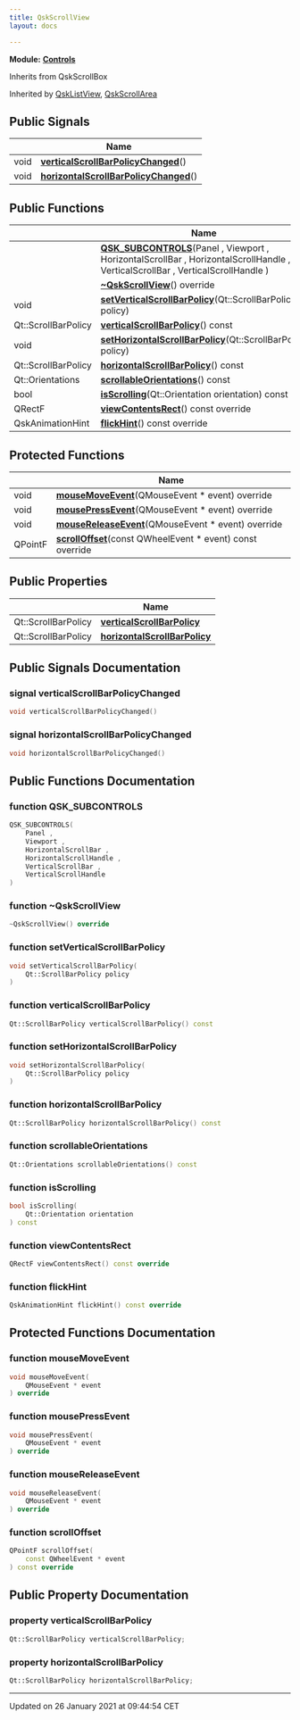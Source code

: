 ```yaml
---
title: QskScrollView
layout: docs

---
```



**Module:** **[Controls](/docs/modules/group___controls/)**



Inherits from QskScrollBox

Inherited by [QskListView](/docs/classes/class_qsk_list_view/), [QskScrollArea](/docs/classes/class_qsk_scroll_area/)

## Public Signals

|                | Name           |
| -------------- | -------------- |
| void | **[verticalScrollBarPolicyChanged](/docs/classes/class_qsk_scroll_view/#signal-verticalscrollbarpolicychanged)**() |
| void | **[horizontalScrollBarPolicyChanged](/docs/classes/class_qsk_scroll_view/#signal-horizontalscrollbarpolicychanged)**() |

## Public Functions

|                | Name           |
| -------------- | -------------- |
| | **[QSK_SUBCONTROLS](/docs/classes/class_qsk_scroll_view/#function-qsk_subcontrols)**(Panel , Viewport , HorizontalScrollBar , HorizontalScrollHandle , VerticalScrollBar , VerticalScrollHandle ) |
| | **[~QskScrollView](/docs/classes/class_qsk_scroll_view/#function-~qskscrollview)**() override |
| void | **[setVerticalScrollBarPolicy](/docs/classes/class_qsk_scroll_view/#function-setverticalscrollbarpolicy)**(Qt::ScrollBarPolicy policy) |
| Qt::ScrollBarPolicy | **[verticalScrollBarPolicy](/docs/classes/class_qsk_scroll_view/#function-verticalscrollbarpolicy)**() const |
| void | **[setHorizontalScrollBarPolicy](/docs/classes/class_qsk_scroll_view/#function-sethorizontalscrollbarpolicy)**(Qt::ScrollBarPolicy policy) |
| Qt::ScrollBarPolicy | **[horizontalScrollBarPolicy](/docs/classes/class_qsk_scroll_view/#function-horizontalscrollbarpolicy)**() const |
| Qt::Orientations | **[scrollableOrientations](/docs/classes/class_qsk_scroll_view/#function-scrollableorientations)**() const |
| bool | **[isScrolling](/docs/classes/class_qsk_scroll_view/#function-isscrolling)**(Qt::Orientation orientation) const |
| QRectF | **[viewContentsRect](/docs/classes/class_qsk_scroll_view/#function-viewcontentsrect)**() const override |
| QskAnimationHint | **[flickHint](/docs/classes/class_qsk_scroll_view/#function-flickhint)**() const override |

## Protected Functions

|                | Name           |
| -------------- | -------------- |
| void | **[mouseMoveEvent](/docs/classes/class_qsk_scroll_view/#function-mousemoveevent)**(QMouseEvent * event) override |
| void | **[mousePressEvent](/docs/classes/class_qsk_scroll_view/#function-mousepressevent)**(QMouseEvent * event) override |
| void | **[mouseReleaseEvent](/docs/classes/class_qsk_scroll_view/#function-mousereleaseevent)**(QMouseEvent * event) override |
| QPointF | **[scrollOffset](/docs/classes/class_qsk_scroll_view/#function-scrolloffset)**(const QWheelEvent * event) const override |

## Public Properties

|                | Name           |
| -------------- | -------------- |
| Qt::ScrollBarPolicy | **[verticalScrollBarPolicy](/docs/classes/class_qsk_scroll_view/#property-verticalscrollbarpolicy)**  |
| Qt::ScrollBarPolicy | **[horizontalScrollBarPolicy](/docs/classes/class_qsk_scroll_view/#property-horizontalscrollbarpolicy)**  |

## Public Signals Documentation

### signal verticalScrollBarPolicyChanged

```cpp
void verticalScrollBarPolicyChanged()
```


### signal horizontalScrollBarPolicyChanged

```cpp
void horizontalScrollBarPolicyChanged()
```


## Public Functions Documentation

### function QSK_SUBCONTROLS

```cpp
QSK_SUBCONTROLS(
    Panel ,
    Viewport ,
    HorizontalScrollBar ,
    HorizontalScrollHandle ,
    VerticalScrollBar ,
    VerticalScrollHandle 
)
```


### function ~QskScrollView

```cpp
~QskScrollView() override
```


### function setVerticalScrollBarPolicy

```cpp
void setVerticalScrollBarPolicy(
    Qt::ScrollBarPolicy policy
)
```


### function verticalScrollBarPolicy

```cpp
Qt::ScrollBarPolicy verticalScrollBarPolicy() const
```


### function setHorizontalScrollBarPolicy

```cpp
void setHorizontalScrollBarPolicy(
    Qt::ScrollBarPolicy policy
)
```


### function horizontalScrollBarPolicy

```cpp
Qt::ScrollBarPolicy horizontalScrollBarPolicy() const
```


### function scrollableOrientations

```cpp
Qt::Orientations scrollableOrientations() const
```


### function isScrolling

```cpp
bool isScrolling(
    Qt::Orientation orientation
) const
```


### function viewContentsRect

```cpp
QRectF viewContentsRect() const override
```


### function flickHint

```cpp
QskAnimationHint flickHint() const override
```


## Protected Functions Documentation

### function mouseMoveEvent

```cpp
void mouseMoveEvent(
    QMouseEvent * event
) override
```


### function mousePressEvent

```cpp
void mousePressEvent(
    QMouseEvent * event
) override
```


### function mouseReleaseEvent

```cpp
void mouseReleaseEvent(
    QMouseEvent * event
) override
```


### function scrollOffset

```cpp
QPointF scrollOffset(
    const QWheelEvent * event
) const override
```


## Public Property Documentation

### property verticalScrollBarPolicy

```cpp
Qt::ScrollBarPolicy verticalScrollBarPolicy;
```


### property horizontalScrollBarPolicy

```cpp
Qt::ScrollBarPolicy horizontalScrollBarPolicy;
```


-------------------------------

Updated on 26 January 2021 at 09:44:54 CET